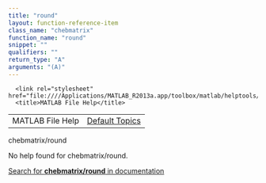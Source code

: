 ```yaml
---
title: "round"
layout: function-reference-item
class_name: "chebmatrix"
function_name: "round"
snippet: ""
qualifiers: ""
return_type: "A"
arguments: "(A)"
---
```


<html>
   <head>
      <meta http-equiv="Content-Type" content="text/html; charset=utf-8">
   
      <link rel="stylesheet" href="file:////Applications/MATLAB_R2013a.app/toolbox/matlab/helptools/private/helpwin.css">
      <title>MATLAB File Help</title>
   </head>
   <body>
      <!--Single-page help-->
      <table border="0" cellspacing="0" width="100%">
         <tr class="subheader">
            <td class="headertitle">MATLAB File Help</td>
            <td class="subheader-right"><a href="matlab:helpwin">Default Topics</a></td>
         </tr>
      </table>
      <div class="title">chebmatrix/round</div>
      <!--No help found-->
      <p>No help found for <span class="helptopic">chebmatrix/round</span>.
      </p>
      <p><a href="matlab:docsearch('chebmatrix/round')">
            Search for <b>chebmatrix/round</b> in documentation
            </a></p>
   </body>
</html>
